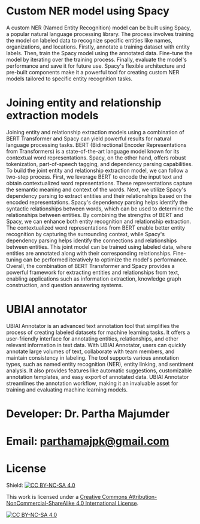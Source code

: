 # Custom NER model using Spacy
A custom NER (Named Entity Recognition) model can be built using Spacy, a popular natural language processing library. The process involves training the model on labeled data to recognize specific entities like names, organizations, and locations. Firstly, annotate a      training dataset with entity labels. Then, train the Spacy model using the annotated data. Fine-tune the model by iterating over the training process. Finally, evaluate the model's performance and save it for future use. Spacy's flexible architecture and pre-built components make it a powerful tool for creating custom NER models tailored to specific entity recognition tasks.

# Joining entity and relationship extraction models
Joining entity and relationship extraction models using a combination of BERT Transformer and Spacy can yield powerful results for natural language processing tasks. BERT (Bidirectional Encoder Representations from Transformers) is a state-of-the-art language model known for its contextual word representations. Spacy, on the other hand, offers robust tokenization, part-of-speech tagging, and dependency parsing capabilities. To build the joint entity and relationship extraction model, we can follow a two-step process. First, we leverage BERT to encode the input text and obtain contextualized word representations. These representations capture the semantic meaning and context of the words. Next, we utilize Spacy's dependency parsing to extract entities and their relationships based on the encoded representations. Spacy's dependency parsing helps identify the syntactic relationships between words, which can be used to determine the relationships between entities. By combining the strengths of BERT and Spacy, we can enhance both entity recognition and relationship extraction. The contextualized word representations from BERT enable better entity recognition by capturing the surrounding context, while Spacy's dependency parsing helps identify the connections and relationships between entities. This joint model can be trained using labeled data, where entities are annotated along with their corresponding relationships. Fine-tuning can be performed iteratively to optimize the model's performance. Overall, the combination of BERT Transformer and Spacy provides a powerful framework for extracting entities and relationships from text, enabling applications such as information extraction, knowledge graph construction, and question answering systems.

# UBIAI annotator 
UBIAI Annotator is an advanced text annotation tool that simplifies the process of creating labeled datasets for machine learning tasks. It offers a user-friendly interface for annotating entities, relationships, and other relevant information in text data. With UBIAI Annotator, users can quickly annotate large volumes of text, collaborate with team members, and maintain consistency in labeling. The tool supports various annotation types, such as named entity recognition (NER), entity linking, and sentiment analysis. It also provides features like automatic suggestions, customizable annotation templates, and easy export of annotated data. UBIAI Annotator streamlines the annotation workflow, making it an invaluable asset for training and evaluating machine learning models.

# Developer: Dr. Partha Majumder
# Email: parthamajpk@gmail.com

# License
Shield: [![CC BY-NC-SA 4.0][cc-by-nc-sa-shield]][cc-by-nc-sa]

This work is licensed under a
[Creative Commons Attribution-NonCommercial-ShareAlike 4.0 International License][cc-by-nc-sa].

[![CC BY-NC-SA 4.0][cc-by-nc-sa-image]][cc-by-nc-sa]

[cc-by-nc-sa]: http://creativecommons.org/licenses/by-nc-sa/4.0/
[cc-by-nc-sa-image]: https://licensebuttons.net/l/by-nc-sa/4.0/88x31.png
[cc-by-nc-sa-shield]: https://img.shields.io/badge/License-CC%20BY--NC--SA%204.0-lightgrey.svg




